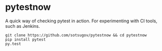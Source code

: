 # pytestnow

A quick way of checking pytest in action. For experimenting with CI tools, such as Jenkins.

```
git clone https://github.com/sotsugov/pytestnow && cd pytestnow
pip install pytest
py.test
```


